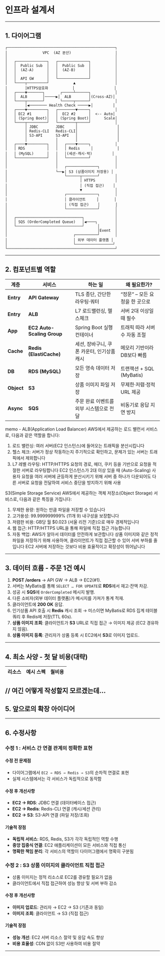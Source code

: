 
# 인프라 설계서

---

## 1. 다이어그램

```
┌─────────────────────────────────────────────────┐
│                VPC  (AZ 분산)                    │
│                                                 │
│   ┌──────────────┐   ┌──────────────┐           │
│   │  Public Sub  │   │  Public Sub  │           │
│   │  (AZ-A)      │   │  (AZ-B)      │           │
│   │              │   │              │           │
│   │  API GW      │   └──────────────┘           │
│   └────┬─────────┘           ▲                  │
│        │HTTPS암호화           │                  │
│   ┌────▼───────┐       ┌─────┴──────┐           │
│   │  ALB       │─────▶│  ALB        │(Cross-AZ)│
│   └────┬───────┘       └─────┬──────┘           │
│        │◀──────── Health Check ─────▶│         │
│   ┌────▼─────────┐   ┌────────▼─────┐           │
│   │ EC2 #1       │   │  EC2 #2      │  <-- Auto│
│   │ (Spring Boot)│   │ (Spring Boot)│      Scale│
│   └────┬─────────┘   └────────┬─────┘           │
│        │ JDBC        JDBC     │                  │
│        │ Redis-CLI   Redis-CLI│                  │
│        │ S3-API      S3-API   │                  │
│        │             │        │                  │
│   ┌────▼─────────┐   │   ┌────▼─────┐           │
│   │ RDS          │   │   │ Redis     │           │
│   │ (MySQL)      │   │   │(세션·캐시·락)         │
│   └──────────────┘   │   └──────────┘           │
│                      │                          │
│                      │   ┌──────────────┐       │
│                      └──▶│ S3 (상품이미지 저장용) │
│                          └──────┬───────┘       │
│                                 │ HTTPS         │
│                                 │ (직접 접근)    │
│                                 ▼               │
│                          ┌──────────────┐       │
│                          │ 클라이언트     │       │
│                          │ (직접 접근)    │       │
│                          └──────────────┘       │
│                                                 │
│   ┌──────────────────────────────┐              │
│   │ SQS (OrderCompleted Queue)   │◀────┐        │
│   └──────────────────────────────┘      │       │
│                                         │Event  │
│                              ┌──────────┘       │
│                              │ 외부 데이터 플랫폼 │
│                              └─────────────────┘
└─────────────────────────────────────────────────┘
```

---

## 2. 컴포넌트별 역할

| 계층 | 서비스 | 하는 일 | 왜 필요한가? |
|------|---------|---------|--------------|
| **Entry** | **API Gateway** | TLS 종단, 간단한 라우팅·쿼터 | “정문” – 모든 요청을 한 곳으로 |
| **Entry** | **ALB** | L7 로드밸런싱, 헬스체크 | 서버 2대 이상일 때 필수 |
| **App** | **EC2 Auto-Scaling Group** | Spring Boot 실행 컨테이너 | 트래픽 따라 서버 수 자동 조절 |
| **Cache** | **Redis (ElastiCache)** | 세션, 장바구니, 쿠폰 카운터, 인기상품 캐시 | 메모리 기반이라 DB보다 빠름 |
| **DB** | **RDS (MySQL)** | 모든 영속 데이터 저장 | 트랜잭션 + SQL (MyBatis) |
| **Object** | **S3** | 상품 이미지 파일 저장 | 무제한·저렴·정적 URL 제공 |
| **Async** | **SQS** | 주문 완료 이벤트를 외부 시스템으로 전달 | 비동기로 응답 지연 방지 |

memo - 
ALB(Application Load Balancer)
AWS에서 제공하는 로드 밸런서 서비스로, 다음과 같은 역할을 합니다:
1. 로드 밸런싱: 여러 서버(EC2 인스턴스)에 들어오는 트래픽을 분산시킵니다
2. 헬스 체크: 서버가 정상 작동하는지 주기적으로 확인하고, 문제가 있는 서버는 트래픽에서 제외합니다
3. L7 레벨 라우팅: HTTP/HTTPS 요청의 경로, 헤더, 쿠키 등을 기반으로 요청을 적절한 서버로 라우팅합니다
EC2 인스턴스가 2대 이상 있을 때 (Auto-Scaling) 사용자 요청을 여러 서버에 균등하게 분산시키기 위해
서버 중 하나가 다운되어도 다른 서버로 요청을 전달하여 서비스 중단을 방지하기 위해 사용

S3(Simple Storage Service)
AWS에서 제공하는 객체 저장소(Object Storage) 서비스로, 다음과 같은 특징을 가집니다:
1. 무제한 용량: 원하는 만큼 파일을 저장할 수 있습니다
2. 고가용성: 99.999999999% (11개 9) 내구성을 보장합니다
3. 저렴한 비용: GB당 월 $0.023 (서울 리전 기준)으로 매우 경제적입니다
4. 웹 접근: HTTP/HTTPS URL을 통해 파일에 직접 접근 가능합니다
5. 자동 백업: AWS가 알아서 데이터를 안전하게 보관합니다
상품 이미지와 같은 정적 파일을 저장하기 위해 사용하며, 클라이언트가 직접 접근할 수 있어 서버 부하를 줄입니다
EC2 서버에 저장하는 것보다 비용 효율적이고 확장성이 뛰어납니다

---

## 3. 데이터 흐름 - 주문 1건 예시

1. **POST /orders** → API GW → ALB → EC2(#1).  
2. 서버는 MyBatis를 통해 `SELECT … FOR UPDATE`로 **RDS**에서 재고·잔액 차감.  
3. 성공 시 **SQS**에 `OrderCompleted` 메시지 발행.  
4. 다른 소비자(외부 데이터 플랫폼)가 메시지를 가져가 통계 적재.  
5. 클라이언트에 **200 OK** 응답.  
6. 인기상품 API 호출 시 **Redis** 캐시 조회 → 미스이면 MyBatis로 RDS 집계 테이블 쿼리 후 Redis에 저장(TTL 60s).
7. **상품 이미지 조회**: 클라이언트가 **S3** URL로 직접 접근 → 이미지 제공 (EC2 경유하지 않음).
8. **상품 이미지 등록**: 관리자가 상품 등록 시 EC2에서 **S3**로 이미지 업로드.

---

## 4. 최소 사양 - 첫 달 비용(대략)

| 리소스 | 예시 스펙 | 월비용 |
|--------|-----------|------------------|
// 여긴 어떻게 작성할지 모르겠는데...
---

## 5. 앞으로의 확장 아이디어

---

## 6. 수정사항

### 수정 1 : 서비스 간 연결 관계의 정확한 표현
#### 수정 전 문제점
- 다이어그램에서 `EC2 → RDS → Redis → S3`의 순차적 연결로 표현
- 실제 시스템에서는 각 서비스가 독립적으로 동작함
#### 수정 후 개선사항
- **EC2 → RDS**: JDBC 연결 (데이터베이스 접근)
- **EC2 → Redis**: Redis-CLI 연결 (캐시/세션 관리)  
- **EC2 → S3**: S3-API 연결 (파일 저장/조회)
#### 기술적 장점
- **독립적 서비스**: RDS, Redis, S3가 각각 독립적인 역할 수행
- **중앙 집중식 연결**: EC2 애플리케이션이 모든 서비스와 직접 통신
- **명확한 책임 분리**: 각 서비스의 역할이 다이어그램에서 명확히 구분됨


### 수정 2 :  S3 상품 이미지의 클라이언트 직접 접근
- 상품 이미지는 정적 리소스로 EC2를 경유할 필요가 없음
- 클라이언트에서 직접 접근하여 성능 향상 및 서버 부하 감소
#### 수정 후 개선사항
- **이미지 업로드**: 관리자 → EC2 → S3 (기존과 동일)
- **이미지 조회**: 클라이언트 → S3 (직접 접근)
#### 기술적 장점
- **성능 개선**: EC2 서버 리소스 절약 및 응답 속도 향상
- **비용 효율성**: CDN 없이 S3만 사용하여 비용 절약

---
